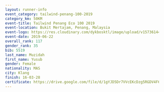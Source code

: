```yaml
--- 
layout: runner-info 
event_category: tailwind-penang-100-2019 
category_km: 50KM 
event-title: Tailwind Penang Eco 100 2019 
event-location: Bukit Mertajam, Penang, Malaysia 
event-logo: https://res.cloudinary.com/dykbosktl/image/upload/v1573614442/Logo/Logo_gqlzi3.jpg 
event-date: 2019-06-22 
overall_rank: 117
gender_rank: 35
bib: 5519
last_name: Muzidah
first_name: Yusub
gender: Female
nationality: MAS
city: Klang
finish: 16-03-28
certificate: https://drive.google.com/file/d/1gYJD5Dr7VVcEKcDzg5RGDV4F6MhJiUlD/view?usp=sharing
--- 
```

